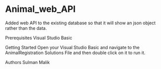 # Animal_web_API
Added web API to the existing database so that it will show an json object rather than the data.

Prerequisites
Visual Studio Basic

Getting Started
Open your Visual Studio Basic and navigate to the AnimalRegistration Solutions File and then double click on it to run it.

Authors
Sulman Malik 
